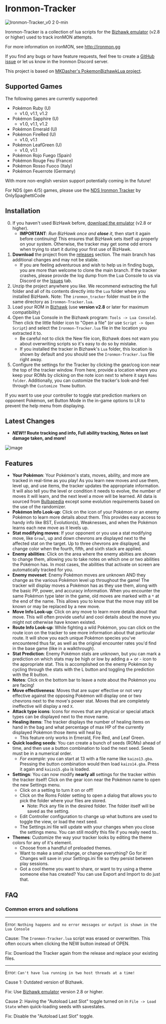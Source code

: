 # Ironmon-Tracker

![Ironmon-Tracker_v0 2 0-min](https://user-images.githubusercontent.com/103706338/168518780-ceebdb88-57a8-49aa-b6b4-acc46c4d2101.gif)

Ironmon-Tracker is a collection of lua scripts for the [Bizhawk emulator](https://tasvideos.org/BizHawk/ReleaseHistory) (v2.8 or higher) used to track ironMON attempts.

For more information on ironMON, see <http://ironmon.gg>

If you find any bugs or have feature requests, feel free to create a [GitHub issue](https://github.com/besteon/Ironmon-Tracker/issues) or let us know in the Ironmon Discord server.

This project is based on [MKDasher's PokemonBizhawkLua project](https://github.com/mkdasher/PokemonBizhawkLua).

## Supported Games

The following games are currently supported:

- Pokémon Ruby (U)
  - v1.0, v1.1, v1.2
- Pokémon Sapphire (U)
  - v1.0, v1.1, v1.2
- Pokémon Emerald (U)
- Pokémon FireRed (U)
  - v1.0, v1.1
- Pokémon LeafGreen (U)
  - v1.0, v1.1
- Pokémon Rojo Fuego (Spain)
- Pokémon Rouge Feu (France)
- Pokémon Rosso Fuoco (Italy)
- Pokémon Feuerrote (Germany)

With more non-english version support potentially coming in the future!

For NDS (gen 4/5) games, please use the [NDS Ironmon Tracker](https://github.com/Brian0255/NDS-Ironmon-Tracker) by OnlySpaghettiCode

## Installation

0. If you haven't used BizHawk before, [download the emulator](https://tasvideos.org/BizHawk/ReleaseHistory) (v2.8 or higher).
   - **IMPORTANT**: _Run BizHawk once and **close** it_, then start it again before continuing! This ensures that BizHawk sets itself up properly on your system. Otherwise, the tracker may get some odd errors when trying to start it during your first use of BizHawk.
1. **Download** the project from the [releases](https://github.com/besteon/Ironmon-Tracker/releases/latest) section. The main branch has additional changes and may not be stable.
   - If you are feeling adventurous and wish to help us in finding bugs, you are more than welcome to clone the main branch. If the tracker crashes, please provide the log dump from the Lua Console to us via Discord or the [Issues](https://github.com/besteon/Ironmon-Tracker/issues) tab.
2. Unzip the project anywhere you like. We recommend extracting the full folder and all of its contents directly into the `Lua` folder where you installed BizHawk. Note: The `ironmon_tracker` folder must be in the same directory as `Ironmon-Tracker.lua`.
3. Load your ROM in [Bizhawk](https://tasvideos.org/BizHawk/ReleaseHistory) (use **version v2.8** or later for maximum compatibility)
4. Open the Lua Console in the Bizhawk program: `Tools -> Lua Console`). Then click the little folder icon to "Open a file" (or use `Script -> Open Script`) and select the `Ironmon-Tracker.lua` file in the location you extracted it to.
   - Be careful not to click the New file icon, Bizhawk does not warn you about overwriting scripts so it's easy to do so by mistake.
   - If you installed the tracker in Bizhawk's `Lua` folder, this location is shown by default and you should see the `Ironmon-Tracker.lua` file right away.
5. Configure the settings for the Tracker by clicking the gear/cog icon near the top of the tracker window. From here, provide a location where you keep your ROMs by clicking on the note icon next to where it says `Roms folder`. Additionally, you can customize the tracker's look-and-feel through the `Customize Theme` button.

If you want to use your controller to toggle stat prediction markers on opponent Pokémon, set Button Mode in the in-game options to LR to prevent the help menu from displaying.

## Latest Changes

- **_NEW!!_ Route tracking and info, Full ability tracking, Notes on last damage taken, and more!**

![image](https://user-images.githubusercontent.com/4258818/181117644-8e37257e-6645-4bdb-97bb-9f4359097095.png)

## Features

- **Your Pokémon**: Your Pokémon's stats, moves, ability, and more are tracked in real-time as you play! As you learn new moves and use them, level up, and use items, the tracker updates the appropriate information. It will also tell you the level or condition it needs to evolve, the number of moves it will learn, and the next level a move will be learned. All data is sourced from [Bulbapedia](https://bulbapedia.bulbagarden.net/wiki/Main_Page) except some evolution requirements based on the use of the randomizer.
- **Pokémon Info Look-up**: Click on the icon of your Pokémon or an enemy Pokémon to learn more details about them. This provides easy access to handy info like BST, Evolution(s), Weaknesses, and when the Pokémon learns each new move as it levels up.
- **Stat modifying moves**: If your opponent or you use a stat modifying move, like `Growl`, up and down chevrons are displayed next to the affected stat on the target. Up to three chevrons are displayed, and change color when the fourth, fifth, and sixth stack are applied.
- **Enemy abilities**: Click on the area where the enemy abilties are shown to change them, allowing you to take notes on which one or two abilities the Pokémon has. In most cases, the abilities that activate on screen are automatically tracked for you.
- **Enemy moveset**: Enemy Pokémon moves are unknown AND they change as the various Pokémon level up throughout the game! The tracker will display moves a Pokémon has as they use them, along with the basic PP, power, and accuracy information. When you encounter the same Pokémon type later in the game, old moves are marked with a `*` at the end of the name. This allows you to know that the move may still be known or may be replaced by a new move.
- **Move Info Look-up**: Click on any move to learn more details about that move. This will often provide useful and cool details about the move you might not otherwise have known existed.
- **Route Info Look-up**: While fighting a wild Pokémon, you can click on the route icon on the tracker to see more information about that particular route. It will show you each unique Pokémon species you've encountered thus far, as well as the original encounter rates you'd find in the base game (like in a walkthrough).
- **Stat Prediction**: Enemy Pokémon stats are unknown, but you can mark a prediction on which stats may be high or low by adding a + or - icon to the appropriate stat. This is accomplished on the enemy Pokémon by cycling through the stats with the L button and toggling the prediction with the R button.
- **Notes**: Click on the bottom bar to leave a note about the Pokémon you are facing!
- **Move effectiveness**: Moves that are super effective or not very effective against the opposing Pokémon will display one or two chevrons next to the move's power stat. Moves that are completely ineffective will display a red `X`.
- **Attack type icons**: Icons for moves that are physical or special attack types can be displayed next to the move name.
- **Healing items**: The tracker displays the number of healing items on hand in the bag and what percentage of max HP of the currently displayed Pokémon those items will heal by.
  - This feature only works in Emerald, Fire Red, and Leaf Green.
- **Quick loading seeds**: You can create a bunch of seeds (ROMs) ahead of time, and then use a button combination to load the next seed. Seeds must be in a numerical order.
  - _For example:_ you can start at 13 with a file name like `kaizo13.gba`. Pressing the button combination would then load `kaizo14.gba`. Press it again and `kaizo15.gba` is loaded.
- **Settings**: You can now modify **nearly all** settings for the tracker within the tracker itself! Click on the gear icon near the Pokémon name to open the new Settings menu.
  - Click on a setting to turn it on or off!
  - Click on the Roms Folder setting to open a dialog that allows you to pick the folder where your files are stored.
    - Note: Pick any file in the desired folder. The folder itself will be saved as the setting.
  - Edit Controller configuration to change up what buttons are used to toggle the view, or load the next seed.
  - The Settings.ini file will update with your changes when you close the settings menu. You can still modify this file if you really need to..
- **Themes**: Customize the way your tracker looks by editing the theme colors for any of it's element.
  - Choose from a handful of preloaded themes.
  - Want to make a small change, or change everything? Go for it! Changes will save in your Settings.ini file so they persist between play sessions.
  - Got a cool theme you want to share, or want to try using a theme someone else has created? You can use Export and Import to do just that.

## FAQ

### Common errors and solutions

---

Error: `Nothing happens and no error messages or output is shown in the Lua Console`

Cause: The `Ironmon-Tracker.lua` script was erased or overwritten. This often occurs when clicking the NEW button instead of OPEN.

Fix: Download the Tracker again from the release and replace your existing files.

---

Error: `Can't have lua running in two host threads at a time!`

Cause 1: Outdated version of Bizhawk.

Fix: Use [Bizhawk emulator](https://tasvideos.org/BizHawk/ReleaseHistory) version 2.8 or higher.

Cause 2: Having the "Autoload Last Slot" toggle turned on in `File -> Load State` when quick-loading seeds with savestates.

Fix: Disable the "Autoload Last Slot" toggle.
